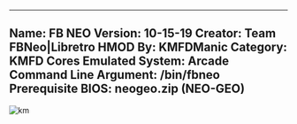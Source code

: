-----------------------
Name: FB NEO
Version: 10-15-19
Creator: Team FBNeo|Libretro
HMOD By: KMFDManic
Category: KMFD Cores
Emulated System: Arcade
Command Line Argument: /bin/fbneo
Prerequisite BIOS: neogeo.zip (NEO-GEO)  
-----------------------
![km](https://i.imgur.com/pRTlp6G.png)
